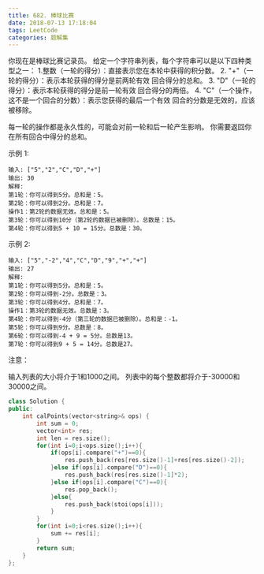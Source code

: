 ```yaml
---
title: 682. 棒球比赛
date: 2018-07-13 17:18:04
tags: LeetCode
categories: 题解集
---
```


你现在是棒球比赛记录员。
给定一个字符串列表，每个字符串可以是以下四种类型之一：
1.整数（一轮的得分）：直接表示您在本轮中获得的积分数。
2. "+"（一轮的得分）：表示本轮获得的得分是前两轮有效 回合得分的总和。
3. "D"（一轮的得分）：表示本轮获得的得分是前一轮有效 回合得分的两倍。
4. "C"（一个操作，这不是一个回合的分数）：表示您获得的最后一个有效 回合的分数是无效的，应该被移除。

每一轮的操作都是永久性的，可能会对前一轮和后一轮产生影响。
你需要返回你在所有回合中得分的总和。

示例 1:
```
输入: ["5","2","C","D","+"]
输出: 30
解释: 
第1轮：你可以得到5分。总和是：5。
第2轮：你可以得到2分。总和是：7。
操作1：第2轮的数据无效。总和是：5。
第3轮：你可以得到10分（第2轮的数据已被删除）。总数是：15。
第4轮：你可以得到5 + 10 = 15分。总数是：30。
```
示例 2:
```
输入: ["5","-2","4","C","D","9","+","+"]
输出: 27
解释: 
第1轮：你可以得到5分。总和是：5。
第2轮：你可以得到-2分。总数是：3。
第3轮：你可以得到4分。总和是：7。
操作1：第3轮的数据无效。总数是：3。
第4轮：你可以得到-4分（第三轮的数据已被删除）。总和是：-1。
第5轮：你可以得到9分。总数是：8。
第6轮：你可以得到-4 + 9 = 5分。总数是13。
第7轮：你可以得到9 + 5 = 14分。总数是27。
```
注意：

输入列表的大小将介于1和1000之间。
列表中的每个整数都将介于-30000和30000之间。

```cpp
class Solution {
public:
    int calPoints(vector<string>& ops) {
        int sum = 0;
        vector<int> res;
        int len = res.size();
        for(int i=0;i<ops.size();i++){
            if(ops[i].compare("+")==0){
                res.push_back(res[res.size()-1]+res[res.size()-2]);
            }else if(ops[i].compare("D")==0){
                res.push_back(res[res.size()-1]*2);
            }else if(ops[i].compare("C")==0){
                res.pop_back();
            }else{
                res.push_back(stoi(ops[i]));
            }
        }
        for(int i=0;i<res.size();i++){
            sum += res[i];
        }
        return sum;
    }
};
```